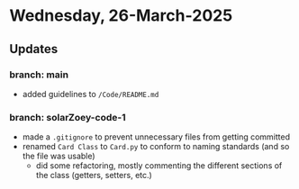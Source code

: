 # Wednesday, 26-March-2025


## Updates
### branch: main
- added guidelines to `/Code/README.md`
### branch: solarZoey-code-1
- made a `.gitignore` to prevent unnecessary files from getting committed
- renamed `Card Class` to `Card.py` to conform to naming standards (and so the file was usable)
	- did some refactoring, mostly commenting the different sections of the class (getters, setters, etc.)